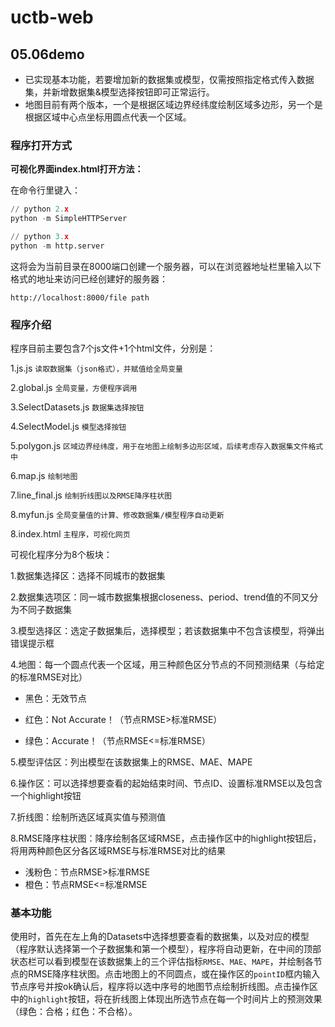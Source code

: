 # uctb-web 

## 05.06demo

- 已实现基本功能，若要增加新的数据集或模型，仅需按照指定格式传入数据集，并新增数据集&模型选择按钮即可正常运行。
- 地图目前有两个版本，一个是根据区域边界经纬度绘制区域多边形，另一个是根据区域中心点坐标用圆点代表一个区域。



### 程序打开方式


**可视化界面index.html打开方法：**

在命令行里键入：

```python
// python 2.x
python -m SimpleHTTPServer

// python 3.x
python -m http.server
```

这将会为当前目录在8000端口创建一个服务器，可以在浏览器地址栏里输入以下格式的地址来访问已经创建好的服务器：

```
http://localhost:8000/file path
```






### 程序介绍


程序目前主要包含7个js文件+1个html文件，分别是：


1.js.js  ```读取数据集（json格式），并赋值给全局变量```

2.global.js  ```全局变量，方便程序调用```

3.SelectDatasets.js  ```数据集选择按钮```

4.SelectModel.js  ```模型选择按钮```

5.polygon.js  ```区域边界经纬度，用于在地图上绘制多边形区域，后续考虑存入数据集文件格式中```

6.map.js  ```绘制地图```

7.line_final.js  ```绘制折线图以及RMSE降序柱状图```

8.myfun.js  ```全局变量值的计算、修改数据集/模型程序自动更新```

8.index.html  ```主程序，可视化网页```




可视化程序分为8个板块：


1.数据集选择区：选择不同城市的数据集

2.数据集选项区：同一城市数据集根据closeness、period、trend值的不同又分为不同子数据集

3.模型选择区：选定子数据集后，选择模型；若该数据集中不包含该模型，将弹出错误提示框

4.地图：每一个圆点代表一个区域，用三种颜色区分节点的不同预测结果（与给定的标准RMSE对比）

- 黑色：无效节点

- 红色：Not Accurate！（节点RMSE>标准RMSE）

- 绿色：Accurate！（节点RMSE<=标准RMSE）

5.模型评估区：列出模型在该数据集上的RMSE、MAE、MAPE

6.操作区：可以选择想要查看的起始结束时间、节点ID、设置标准RMSE以及包含一个highlight按钮

7.折线图：绘制所选区域真实值与预测值

8.RMSE降序柱状图：降序绘制各区域RMSE，点击操作区中的highlight按钮后，将用两种颜色区分各区域RMSE与标准RMSE对比的结果

- 浅粉色：节点RMSE>标准RMSE
- 橙色：节点RMSE<=标准RMSE




### 基本功能

使用时，首先在左上角的Datasets中选择想要查看的数据集，以及对应的模型（程序默认选择第一个子数据集和第一个模型），程序将自动更新，在中间的顶部状态栏可以看到模型在该数据集上的三个评估指标```RMSE```、```MAE```、```MAPE```，并绘制各节点的RMSE降序柱状图。点击地图上的不同圆点，或在操作区的```pointID```框内输入节点序号并按ok确认后，程序将以选中序号的地图节点绘制折线图。点击操作区中的```highlight```按钮，将在折线图上体现出所选节点在每一个时间片上的预测效果（绿色：合格；红色：不合格）。



